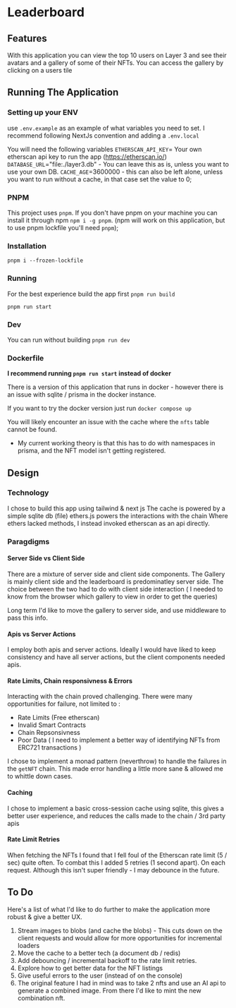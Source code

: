 # Leaderboard 

## Features
With this application you can view the top 10 users on Layer 3 and see their avatars and a gallery of some of their NFTs. You can access the gallery by clicking on a users tile


## Running The Application

### Setting up your ENV
use `.env.example` as an example of what variables you need to set.
I recommend following NextJs convention and adding a `.env.local`

You will need the following variables
`ETHERSCAN_API_KEY`= Your own etherscan api key to run the app (https://etherscan.io/)
`DATABASE_URL`="file:./layer3.db" - You can leave this as is, unless you want to use your own DB. 
`CACHE_AGE`=3600000 - this can also be left alone, unless you want to run without a cache, in that case set the value to 0;

### PNPM
This project uses `pnpm`. If you don't have pnpm on your machine you can install it through npm `npm i -g pnpm`. (npm will work on this application, but to use pnpm lockfile you'll need `pnpm`);

### Installation

`pnpm i --frozen-lockfile` 

### Running 
For the best experience build the app first
`pnpm run build`

`pnpm run start`

### Dev
You can run without building `pnpm run dev`


### Dockerfile
**I recommend running `pnpm run start` instead of docker**

There is a version of this application that runs in docker - however there is an issue with sqlite / prisma in the docker instance.

If you want to try the docker version just run 
`docker compose up`

You will likely encounter an issue with the cache where the `nfts` table cannot be found. 
- My current working theory is that this has to do with namespaces in prisma, and the NFT model isn't getting registered. 

## Design 
### Technology
I chose to build this app using tailwind & next js
The cache is powered by a simple sqlite db (file)
ethers.js powers the interactions with the chain
Where ethers lacked methods, I instead invoked etherscan as an api directly.

### Paragdigms
#### Server Side vs Client Side
There are a mixture of server side and client side components.
The Gallery is mainly client side and the leaderboard is predominatley server side. 
The choice between the two had to do with client side interaction ( I needed to know from the browser which gallery to view in order to get the queries)

Long term I'd like to move the gallery to server side, and use middleware to pass this info.

#### Apis vs Server Actions
I employ both apis and server actions. Ideally I would have liked to keep consistency and have all server actions, but the client components needed apis.

#### Rate Limits, Chain responsivness & Errors
Interacting with the chain proved challenging. There were many opportunities for failure, not limited to :
- Rate Limits (Free etherscan)
- Invalid Smart Contracts
- Chain Repsonsivness 
- Poor Data ( I need to implement a better way of identifying NFTs from ERC721 transactions )

I chose to implement a monad pattern (neverthrow) to handle the failures in the `getNFT` chain. This made error handling a little more sane & allowed me to whittle down cases.

#### Caching 
I chose to implement a basic cross-session cache using sqlite, this gives a better user experience, and reduces the calls made to the chain / 3rd party apis

#### Rate Limit Retries
When fetching the NFTs I found that I fell foul of the Etherscan rate limit (5 / sec) quite often. To combat this I added 5 retries (1 second apart). On each request. Although this isn't super friendly - I may debounce in the future. 


## To Do
Here's a list of what I'd like to do further to make the application more robust & give a better UX.

1. Stream images to blobs (and cache the blobs) - This cuts down on the client requests and would allow for more opportunities for incremental loaders
2. Move the cache to a better tech (a document db / redis)
3. Add debouncing / incremental backoff to the rate limit retries.
4. Explore how to get better data for the NFT listings
5. Give useful errors to the user (instead of on the console)
6. The original feature I had in mind was to take 2 nfts and use an AI api to generate a combined image. From there I'd like to mint the new combination nft. 

